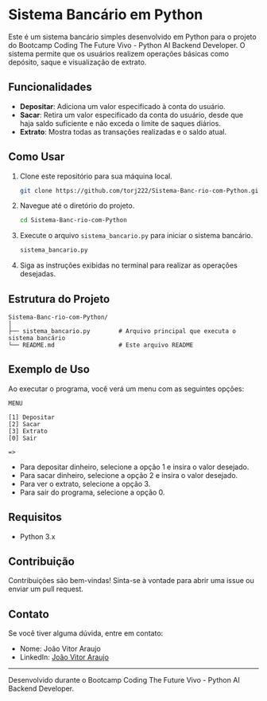 # Sistema Bancário em Python

Este é um sistema bancário simples desenvolvido em Python para o projeto do Bootcamp Coding The Future Vivo - Python AI Backend Developer. O sistema permite que os usuários realizem operações básicas como depósito, saque e visualização de extrato.

## Funcionalidades

- **Depositar**: Adiciona um valor especificado à conta do usuário.
- **Sacar**: Retira um valor especificado da conta do usuário, desde que haja saldo suficiente e não exceda o limite de saques diários.
- **Extrato**: Mostra todas as transações realizadas e o saldo atual.

## Como Usar

1. Clone este repositório para sua máquina local.
   ```bash
   git clone https://github.com/torj222/Sistema-Banc-rio-com-Python.git
   ```

2. Navegue até o diretório do projeto.
   ```bash
   cd Sistema-Banc-rio-com-Python
   ```

3. Execute o arquivo `sistema_bancario.py` para iniciar o sistema bancário.
   ```bash
   sistema_bancario.py
   ```

4. Siga as instruções exibidas no terminal para realizar as operações desejadas.

## Estrutura do Projeto

```plaintext
Sistema-Banc-rio-com-Python/
│
├── sistema_bancario.py        # Arquivo principal que executa o sistema bancário
└── README.md                  # Este arquivo README
```

## Exemplo de Uso

Ao executar o programa, você verá um menu com as seguintes opções:

```plaintext
MENU

[1] Depositar
[2] Sacar
[3] Extrato
[0] Sair

=>
```

- Para depositar dinheiro, selecione a opção 1 e insira o valor desejado.
- Para sacar dinheiro, selecione a opção 2 e insira o valor desejado.
- Para ver o extrato, selecione a opção 3.
- Para sair do programa, selecione a opção 0.

## Requisitos

- Python 3.x

## Contribuição

Contribuições são bem-vindas! Sinta-se à vontade para abrir uma issue ou enviar um pull request.

## Contato

Se você tiver alguma dúvida, entre em contato:

- Nome: João Vitor Araujo
- LinkedIn: [João Vitor Araujo](https://www.linkedin.com/in/joao-vitoraraujo/)

---

Desenvolvido durante o Bootcamp Coding The Future Vivo - Python AI Backend Developer.
```
